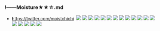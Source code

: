 ### !——Moisture★★☆.md
- https://twitter.com/moistchichi
![]()
![](https://pbs.twimg.com/media/EDX-m7bVUAQ5dmI?format=jpg&name=4096x4096)
![](https://pbs.twimg.com/media/EDTnpC9U8AAzODv?format=jpg&name=4096x4096)
![](https://pbs.twimg.com/media/EDSF7-MVUAAYPCv?format=jpg&name=4096x4096)
![](https://pbs.twimg.com/media/EDSF8_DUcAAl7Xq?format=jpg&name=4096x4096)
![](https://pbs.twimg.com/media/EAYU2mjU0AYafHU?format=png&name=4096x4096)
![](https://pbs.twimg.com/media/EAJ-qboUYAAWxpp?format=png&name=4096x4096)
![](https://pbs.twimg.com/media/EAGBAiqUwAArvJo?format=jpg&name=4096x4096)
![](https://pbs.twimg.com/media/D_-j9GJU4AAZZOC?format=jpg&name=4096x4096)
![](https://pbs.twimg.com/media/D_-j9rEVAAAG1c0?format=jpg&name=4096x4096)
![](https://pbs.twimg.com/media/D_5G9a0U4AEREzm?format=jpg&name=4096x4096)
![](https://pbs.twimg.com/media/D-pCS1FUcAANqR9?format=jpg&name=4096x4096)
![](https://pbs.twimg.com/media/D-pCS1GU8AAS880?format=jpg&name=4096x4096)
![](https://pbs.twimg.com/media/D-pCS1HUEAEya0P?format=jpg&name=4096x4096)
![](https://pbs.twimg.com/media/D7dw4GdU8AEihrj?format=jpg&name=4096x4096)
![](https://pbs.twimg.com/media/D6xVohhUEAQUGe8?format=jpg&name=4096x4096)
![](https://pbs.twimg.com/media/D6ODS5zU0AA_FlY?format=jpg&name=4096x4096)
![](https://pbs.twimg.com/media/D5kiyRnW4AATOT9?format=jpg&name=4096x4096)
![](https://pbs.twimg.com/media/D5UwqMoUUAA-RWs?format=jpg&name=4096x4096)
